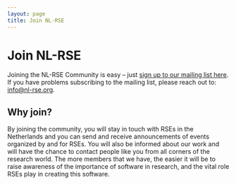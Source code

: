 ```yaml
---
layout: page
title: Join NL-RSE
---
```

# Join NL-RSE

Joining the NL-RSE Community is easy – just [sign up to our mailing list here](https://lists.nl-rse.org/mailman/listinfo/everyone). If you have problems subscribing to the mailing list, please reach out to: info@nl-rse.org.

## Why join?

By joining the community, you will stay in touch with RSEs in the Netherlands and you can send and receive announcements of events organized by and for RSEs. You will also be informed about our work and will have the chance to contact people
like you from all corners of the research world. The more members that we have, the easier it will be to raise awareness of the importance of software in research, and the vital role RSEs play in creating this software.
